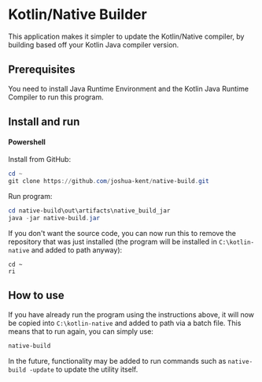 Kotlin/Native Builder
=====================

This application makes it simpler to update the
Kotlin/Native compiler, by building based off 
your Kotlin Java compiler version.

Prerequisites
-------------

You need to install Java Runtime Environment and
the Kotlin Java Runtime Compiler to run this program.

Install and run
---------------

#### Powershell

Install from GitHub:
```powershell
cd ~
git clone https://github.com/joshua-kent/native-build.git
```
Run program:
```powershell
cd native-build\out\artifacts\native_build_jar
java -jar native-build.jar
```

If you don't want the source code, you can now
run this to remove the repository that was just
installed (the program will be installed in
`C:\kotlin-native` and added to path anyway):
```$powershell
cd ~
ri
```

How to use
----------
If you have already run the program using the
instructions above, it will now be copied into
`C:\kotlin-native` and added to path via a batch
file. This means that to run again, you can simply
use:
```powershell
native-build
```

In the future, functionality may be added to run
commands such as `native-build -update` to update
the utility itself.